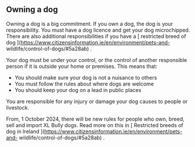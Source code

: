 ##  Owning a dog

Owning a dog is a big commitment. If you own a dog, the dog is your
responsibility. You must have a dog licence and get your dog microchipped.
There are also additional responsibilities if you have a [ restricted breed of
dog ](https://www.citizensinformation.ie/en/environment/pets-and-
wildlife/control-of-dogs/#5a28ab) .

Your dog must be under your control, or the control of another responsible
person if it is outside your home or premises. This means that:

  * You should make sure your dog is not a nuisance to others 
  * You must follow the rules about where dogs are welcome 
  * You should keep your dog on a lead in public places 

You are responsible for any injury or damage your dog causes to people or
livestock.

From, 1 October 2024, there will be new rules for people who own, breed, sell
and import XL Bully dogs. Read more on this in [ Restricted breeds of dog in
Ireland ](https://www.citizensinformation.ie/en/environment/pets-and-
wildlife/control-of-dogs/#5a28ab) .
